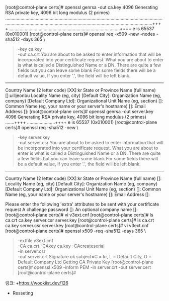 [root@control-plane certs]# openssl genrsa -out ca.key 4096
Generating RSA private key, 4096 bit long modulus (2 primes)
................................................................................................................................................................................................................................................++++
.......................................................................................++++
e is 65537 (0x010001)
[root@control-plane certs]# openssl req -x509 -new -nodes -sha512 -days 365 \
> -key ca.key \
> -out ca.crt
You are about to be asked to enter information that will be incorporated
into your certificate request.
What you are about to enter is what is called a Distinguished Name or a DN.
There are quite a few fields but you can leave some blank
For some fields there will be a default value,
If you enter '.', the field will be left blank.
-----
Country Name (2 letter code) [XX]:kr
State or Province Name (full name) []:uilljeonbu
Locality Name (eg, city) [Default City]:
Organization Name (eg, company) [Default Company Ltd]:
Organizational Unit Name (eg, section) []:
Common Name (eg, your name or your server's hostname) []:
Email Address []:
[root@control-plane certs]# openssl genrsa -out server.key 4096
Generating RSA private key, 4096 bit long modulus (2 primes)
.......++++
......................++++
e is 65537 (0x010001)
[root@control-plane certs]# openssl req -sha512 -new \
> -key server.key \
> -out server.csr
You are about to be asked to enter information that will be incorporated
into your certificate request.
What you are about to enter is what is called a Distinguished Name or a DN.
There are quite a few fields but you can leave some blank
For some fields there will be a default value,
If you enter '.', the field will be left blank.
-----
Country Name (2 letter code) [XX]:kr
State or Province Name (full name) []:
Locality Name (eg, city) [Default City]:
Organization Name (eg, company) [Default Company Ltd]:
Organizational Unit Name (eg, section) []:
Common Name (eg, your name or your server's hostname) []:
Email Address []:

Please enter the following 'extra' attributes
to be sent with your certificate request
A challenge password []:
An optional company name []:
[root@control-plane certs]#  vi v3ext.cnf
[root@control-plane certs]# ls
ca.crt  ca.key  server.csr  server.key
[root@control-plane certs]# ls
ca.crt  ca.key  server.csr  server.key
[root@control-plane certs]#  vi v3ext.cnf
[root@control-plane certs]#  openssl x509 -req -sha512 -days 365 \
> -extfile v3ext.cnf \
> -CA ca.crt -CAkey ca.key -CAcreateserial \
> -in server.csr \
> -out server.crt
Signature ok
subject=C = kr, L = Default City, O = Default Company Ltd
Getting CA Private Key
[root@control-plane certs]# openssl x509 -inform PEM -in server.crt -out server.cert
[root@control-plane certs]#




링크: +https://wookiist.dev/126
+ Resseting